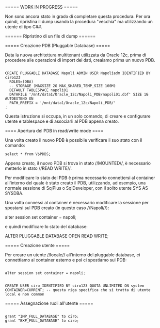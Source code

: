 ===== WORK IN PROGRESS =====


Non sono ancora stato in grado di completare questa procedura. Per ora quindi, ripristina il dump usando la procedura "vecchia" ma utilizzando un utente di tipo C##.



====== Ripristino di un file di dump ======

===== Creazione PDB (Pluggable Database) =====

Data la nuova architettura multitenant utilizzata da Oracle 12c, prima di procedere alle operazioni di import dei dati, creaiamo prima un nuovo PDB.

<code>
CREATE PLUGGABLE DATABASE Napoli ADMIN USER Napoliadm IDENTIFIED BY ciro123
  ROLES=(DBA)  
  -- STORAGE (MAXSIZE 2G MAX_SHARED_TEMP_SIZE 100M)
  DEFAULT TABLESPACE napoli01 
  DATAFILE '/mnt/data1/Oracle_12c/Napoli_PDB/napoli01.dbf' SIZE 1G AUTOEXTEND ON
  PATH_PREFIX = '/mnt/data1/Oracle_12c/Napoli_PDB/' 
;
</code>

Questa istruzione si occupa, in un solo comando, di creare e configurare utente e tablespace e di associarli al PDB appena creato.

==== Apertura del PDB in read/write mode ====

Una volta creato il nuovo PDB è possibile verificare il suo stato con il comando:

    select * from V$PDBS;

Appena creato, il nuovo PDB si trova in stato //MOUNTED//, è necessario metterlo in stato //READ WRITE//.

Per modificare lo stato del PDB è prima necessario connettersi al container all'interno del quale è stato creato il PDB, utilizzando, ad esempio, una normale sessione di SqlPlus o SqlDeveloper, con il solito utente SYS AS SYSDBA.
  
Una volta connessi al container è necessario modificare la sessione per spostarsi sul PDB creato (in questo caso //Napoli//):

  alter session set container = napoli;

e quindi modificare lo stato del database:

  ALTER PLUGGABLE DATABASE OPEN READ WRITE;

===== Creazione utente =====

Per creare un utente //locale// all'interno del pluggable database, ci connettiamo al container esterno e poi ci spostiamo sul PDB:

<code>
alter session set container = napoli;
 
 CREATE USER ciro 
    IDENTIFIED BY ciro123
    QUOTA UNLIMITED ON system
    CONTAINER=CURRENT; -- questa riga specifica che si tratta di utente local e non common
</code>

===== Assegnazione ruoli all'utente =====

<code>
grant "IMP_FULL_DATABASE" to ciro;
grant "EXP_FULL_DATABASE" to ciro;
</code>